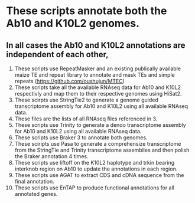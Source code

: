 # These scripts annotate both the Ab10 and K10L2 genomes. 
## In all cases the Ab10 and K10L2 annotations are independent of each other, 
1. These scripts use RepeatMasker and an existing publically available maize TE and repeat library to annotate and mask TEs and simple repeats (https://github.com/oushujun/MTEC)
2. These scripts take all the available RNAseq data for Ab10 and K10L2 respectivly and map them to their respective genomes using HiSat2.
3. These scirpts use StringTie2 to generate a genome guided transcriptome assembly for Ab10 and K10L2 using all available RNAseq data.
4. These files are the lists of all RNAseq files referenced in 3.
5. These scripts use Trinity to generate a denoo transcriptome assembly for Ab10 and K10L2 using all available RNAseq data.
6. These scripts use Braker 3 to annotate both genomes.
7. These sciripts use Pasa to generate a comprehensize transcriptome from the StringTie and Trinity transcriptome assemblies and then polish the Braker annotation 4 times.
8. These scripts use liftoff on the K10L2 haplotype and trkin bearing interknob region on Ab10 to update the annotations in each region.
9. These scripts use AGAT to extract CDS and cDNA sequence from the final annotation.
10. These scripts use EnTAP to produce functional annotations for all annotated genes.
   
